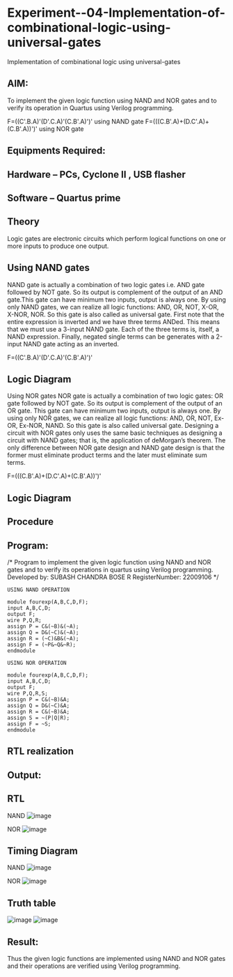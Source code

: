 # Experiment--04-Implementation-of-combinational-logic-using-universal-gates
Implementation of combinational logic using universal-gates
 
## AIM:
To implement the given logic function using NAND and NOR gates and to verify its operation in Quartus using Verilog programming.

F=((C'.B.A)'(D'.C.A)'(C.B'.A)')' using NAND gate
F=(((C.B'.A)+(D.C'.A)+(C.B'.A))')' using NOR gate
## Equipments Required:
## Hardware – PCs, Cyclone II , USB flasher
## Software – Quartus prime


## Theory
Logic gates are electronic circuits which perform logical functions on one or more inputs to produce one output. 

## Using NAND gates
NAND gate is actually a combination of two logic gates i.e. AND gate followed by NOT gate. So its output is complement of the output of an AND gate.This gate can have minimum two inputs, output is always one. By using only NAND gates, we can realize all logic functions: AND, OR, NOT, X-OR, X-NOR, NOR. So this gate is also called as universal gate. First note that the entire expression is inverted and we have three terms ANDed. This means that we must use a 3-input NAND gate. Each of the three terms is, itself, a NAND expression. Finally, negated single terms can be generates with a 2-input NAND gate acting as an inverted.

F=((C'.B.A)'(D'.C.A)'(C.B'.A)')'

## Logic Diagram

Using NOR gates
NOR gate is actually a combination of two logic gates: OR gate followed by NOT gate. So its output is complement of the output of an OR gate. This gate can have minimum two inputs, output is always one. By using only NOR gates, we can realize all logic functions: AND, OR, NOT, Ex-OR, Ex-NOR, NAND. So this gate is also called universal gate. Designing a circuit with NOR gates only uses the same basic techniques as designing a circuit with NAND gates; that is, the application of deMorgan’s theorem. The only difference between NOR gate design and NAND gate design is that the former must eliminate product terms and the later must eliminate sum terms.

F=(((C.B'.A)+(D.C'.A)+(C.B'.A))')'

## Logic Diagram
## Procedure
## Program:
/*
Program to implement the given logic function using NAND and NOR gates and to verify its operations in quartus using Verilog programming.
Developed by: SUBASH CHANDRA BOSE R
RegisterNumber:  22009106
*/
```
USING NAND OPERATION

module fourexp(A,B,C,D,F);  
input A,B,C,D;  
output F;  
wire P,Q,R;  
assign P = C&(~B)&(~A);  
assign Q = D&(~C)&(~A);  
assign R = (~C)&B&(~A);  
assign F = (~P&~Q&~R);  
endmodule  

USING NOR OPERATION

module fourexp(A,B,C,D,F);
input A,B,C,D;
output F;
wire P,Q,R,S;
assign P = C&(~B)&A;
assign Q = D&(~C)&A;
assign R = C&(~B)&A;
assign S = ~(P|Q|R);
assign F = ~S;
endmodule
```
## RTL realization


## Output:
## RTL

NAND
![image](https://user-images.githubusercontent.com/123537051/215270227-82b105d5-7c81-4e2f-b01e-7e520c95d0ac.png)

NOR
![image](https://user-images.githubusercontent.com/123537051/215270263-373bbe7f-2a43-4b21-ba9a-b78cf17e00e9.png)

## Timing Diagram

NAND
![image](https://user-images.githubusercontent.com/123537051/215270370-35a160cd-80ef-49e5-b66d-5e56adbb329d.png)

NOR
![image](https://user-images.githubusercontent.com/123537051/215270380-8fd8ec52-511b-4675-a68b-bd32f0f27dc2.png)

## Truth table
![image](https://user-images.githubusercontent.com/123537051/215270438-f410cfee-4f01-48c6-bbca-3b41e325cc9f.png)
![image](https://user-images.githubusercontent.com/123537051/215270454-f95cbdce-4b11-4156-810f-61dacc4b92b2.png)

## Result:
Thus the given logic functions are implemented using NAND and NOR gates and their operations are verified using Verilog programming.
